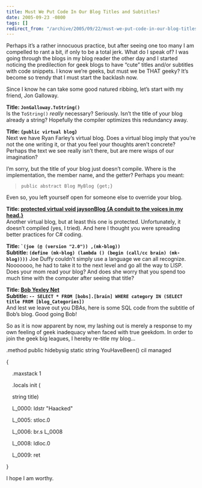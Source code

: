 ```yaml
---
title: Must We Put Code In Our Blog Titles and Subtitles?
date: 2005-09-23 -0800
tags: []
redirect_from: "/archive/2005/09/22/must-we-put-code-in-our-blog-titles-and-subtitles.aspx/"
---
```


Perhaps it’s a rather innocuous practice, but after seeing one too many
I am compelled to rant a bit, if only to be a total jerk. What do I
speak of? I was going through the blogs in my blog reader the other day
and I started noticing the predilection for geek blogs to have “cute”
titles and/or subtitles with code snippets. I know we’re geeks, but must
we be THAT geeky? It’s become so trendy that I must start the backlash
now.

Since I know he can take some good natured ribbing, let’s start with my
friend, Jon Galloway.

**Title: `JonGalloway.ToString()`**\
 Is the `ToString()` *really* necessary? Seriously. Isn’t the title of
your blog already a string? Hopefully the compiler optimizes this
redundancy away.

**Title: `{public virtual blog}`**\
 Next we have Ryan Farley’s virtual blog. Does a virtual blog imply that
you’re not the one writing it, or that you feel your thoughts aren’t
concrete? Perhaps the text we see really isn’t there, but are mere wisps
of our imagination?

I’m sorry, but the title of your blog just doesn’t compile. Where is the
implementation, the member name, and the getter? Perhaps you meant:

> `public abstract Blog MyBlog {get;}`

Even so, you left yourself open for someone else to override your blog.

**Title: [protected virtual void jaysonBlog {A conduit to the voices in
my head.}](http://jaysonknight.com/blog/default.aspx)**\
 Another virtual blog, but at least this one is protected.
Unfortunately, it doesn’t compiled (yes, I tried). And here I thought
you were spreading better practices for C# coding.

**Title: `` `(joe (@ (version "2.0")) ,(mk-blog)) ``**\
 **Subtitle:
`(define (mk-blog) (lambda () (begin (call/cc brain) (mk-blog))))`** Joe
Duffy couldn’t simply use a language we can all recognize. Nooooooo, he
had to take it to the next level and go all the way to LISP. Does your
mom read your blog? And does she worry that you spend too much time with
the computer after seeing that title?

**Title: [Bob Yexley Net](http://yexley.net/blogs/bob/default.aspx)**\
 **Subtitle:
`-- SELECT * FROM [bobs].[brain] WHERE category IN (SELECT title FROM [blog_Categories])`**\
 And lest we leave out you DBAs, here is some SQL code from the subtitle
of Bob’s blog. Good going Bob!

So as it is now apparent by now, my lashing out is merely a response to
my own feeling of geek inadequacy when faced with true geekdom. In order
to join the geek big leagues, I hereby re-title my blog...

.method public hidebysig static string YouHaveBeen() cil managed

{

    .maxstack 1

    .locals init (

    string title)

    L\_0000: ldstr "Haacked"

    L\_0005: stloc.0

    L\_0006: br.s L\_0008

    L\_0008: ldloc.0

    L\_0009: ret

}

I hope I am worthy.

